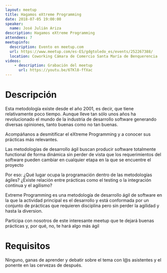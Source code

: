```yaml
---
layout: meetup
title: Hagamos eXtreme Programming
date: 2018-07-05 19:00:00
speaker:
  name: José Julián Ariza
description: Hagamos eXtreme Programming
attendees: 7
meetupinfo:
  description: Evento en meetup.com
  url: https://www.meetup.com/es-ES/gdgtoledo_es/events/252267388/
  location: Coworking Cámara de Comercio Santa María de Benquerencia
videos:
    - description: Grabación del meetup
      url: https://youtu.be/6TKl8-ffXac
---
```

# Descripción
Esta metodología existe desde el año 2001, es decir, que tiene relativamente poco tiempo. Aunque lleve tan sólo unos años ha revolucionado el mundo de la industria de desarrollo software generando diversas opiniones, tanto buenas como no tan buenas.

Acompáñanos a desmitificar el eXtreme Programming y a conocer sus prácticas más relevantes.

Las metodologías de desarrollo ágil buscan producir software totalmente functional de forma dinámica sin perder de vista que los requerimientos del software pueden cambiar en cualquier etapa en la que se encuentre el proyecto

Por eso: ¿Qué lugar ocupa la programación dentro de las metodologías ágiles? ¿Existe relación entre prácticas como el testing o la integración continua y el agilismo?

Extreme Programming es una metodología de desarrollo ágil de software en la que la actividad principal es el desarrollo y está conformada por un conjunto de prácticas que requieren disciplina pero sin perder la agilidad y hasta la diversion.

Participa con nosotros de este interesante meetup que te dejará buenas prácticas y, por qué, no, te hará algo más ágil

# Requisitos

Ninguno, ganas de aprender y debatir sobre el tema con l@s asistentes y el ponente en las cervezas de después.